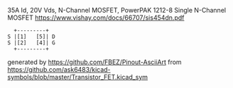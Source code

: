 35A Id, 20V Vds, N-Channel MOSFET, PowerPAK 1212-8 Single
N-Channel MOSFET
https://www.vishay.com/docs/66707/sis454dn.pdf


	  +---------+
	S |[1]   [5]| D
	S |[2]   [4]| G
	  +---------+


generated by https://github.com/FBEZ/Pinout-AsciiArt from https://github.com/ask6483/kicad-symbols/blob/master/Transistor_FET.kicad_sym